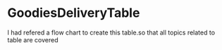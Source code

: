 # GoodiesDeliveryTable
I had refered a flow chart to create this table.so  that all topics related to table are covered
